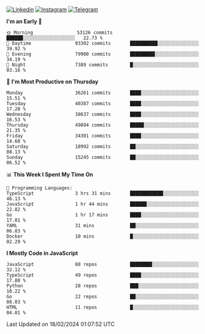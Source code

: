 [![Linkedin](https://img.shields.io/badge/-Archie-blue?style=flat-square&labelColor=gray&logo=Linkedin&logoColor=white&link=https://www.linkedin.com/in/archisdi)](https://www.linkedin.com/in/archisdi)
[![Instagram](https://img.shields.io/badge/-@archisdi-orange?style=flat-square&labelColor=gray&logo=Instagram&logoColor=white&link=https://www.instagram.com/archisdi)](https://www.instagram.com/archisdi)
[![Telegram](https://img.shields.io/badge/-aai-informational?style=flat-square&labelColor=gray&logo=telegram&logoColor=white&link=https://t.me/archisdi)](https://t.me/archisdi)

<!--START_SECTION:waka-->
**I'm an Early 🐤** 

```text
🌞 Morning                53126 commits       ██████░░░░░░░░░░░░░░░░░░░   22.73 % 
🌆 Daytime                93302 commits       ██████████░░░░░░░░░░░░░░░   39.92 % 
🌃 Evening                79900 commits       █████████░░░░░░░░░░░░░░░░   34.19 % 
🌙 Night                  7389 commits        █░░░░░░░░░░░░░░░░░░░░░░░░   03.16 % 
```
📅 **I'm Most Productive on Thursday** 

```text
Monday                   36261 commits       ████░░░░░░░░░░░░░░░░░░░░░   15.51 % 
Tuesday                  40387 commits       ████░░░░░░░░░░░░░░░░░░░░░   17.28 % 
Wednesday                38637 commits       ████░░░░░░░░░░░░░░░░░░░░░   16.53 % 
Thursday                 49894 commits       █████░░░░░░░░░░░░░░░░░░░░   21.35 % 
Friday                   34301 commits       ████░░░░░░░░░░░░░░░░░░░░░   14.68 % 
Saturday                 18992 commits       ██░░░░░░░░░░░░░░░░░░░░░░░   08.13 % 
Sunday                   15245 commits       ██░░░░░░░░░░░░░░░░░░░░░░░   06.52 % 
```


📊 **This Week I Spent My Time On** 

```text
💬 Programming Languages: 
TypeScript               3 hrs 31 mins       ████████████░░░░░░░░░░░░░   46.13 % 
JavaScript               1 hr 44 mins        ██████░░░░░░░░░░░░░░░░░░░   22.82 % 
Go                       1 hr 17 mins        ████░░░░░░░░░░░░░░░░░░░░░   17.01 % 
YAML                     31 mins             ██░░░░░░░░░░░░░░░░░░░░░░░   06.83 % 
Docker                   10 mins             █░░░░░░░░░░░░░░░░░░░░░░░░   02.29 % 
```

**I Mostly Code in JavaScript** 

```text
JavaScript               88 repos            ████████░░░░░░░░░░░░░░░░░   32.12 % 
TypeScript               49 repos            ████░░░░░░░░░░░░░░░░░░░░░   17.88 % 
Python                   28 repos            ███░░░░░░░░░░░░░░░░░░░░░░   10.22 % 
Go                       22 repos            ██░░░░░░░░░░░░░░░░░░░░░░░   08.03 % 
HTML                     11 repos            █░░░░░░░░░░░░░░░░░░░░░░░░   04.01 % 
```




 Last Updated on 18/02/2024 01:07:52 UTC
<!--END_SECTION:waka-->